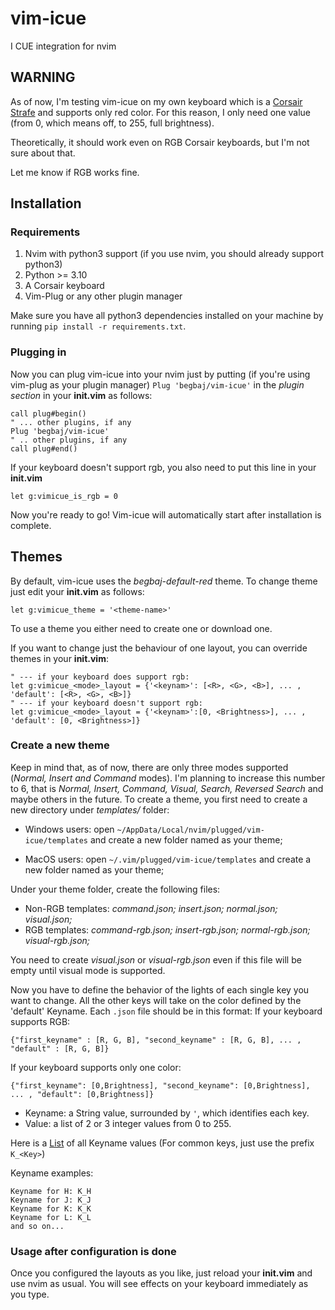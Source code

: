# vim-icue
I CUE integration for nvim
## WARNING
As of now, I'm testing vim-icue on my own keyboard which is a [Corsair Strafe](https://www.corsair.com/eu/en/Categories/Products/Gaming-Keyboards/Standard-Gaming-Keyboards/STRAFE-Mechanical-Gaming-Keyboard-%E2%80%94-CHERRY%C2%AE-MX-Silent/p/CH-9104023-NA) and supports only red color.
For this reason, I only need one value (from 0, which means off, to 255, full brightness). 

Theoretically, it should work even on RGB Corsair keyboards, but I'm not sure about that.

Let me know if RGB works fine.

## Installation
### Requirements
1. Nvim with python3 support (if you use nvim, you should already support python3)
2. Python >= 3.10 
3. A Corsair keyboard
4. Vim-Plug or any other plugin manager

Make sure you have all python3 dependencies installed on your machine by running `pip install -r requirements.txt`.

### Plugging in
Now you can plug vim-icue into your nvim just by putting (if you're using vim-plug as your plugin manager) `Plug 'begbaj/vim-icue'` in the  *plugin section* in your **init.vim** as follows:

```init.vim
call plug#begin()
" ... other plugins, if any
Plug 'begbaj/vim-icue'
" .. other plugins, if any
call plug#end()
```

If your keyboard doesn't support rgb, you also need to put this line in your **init.vim**
```init.vim
let g:vimicue_is_rgb = 0
```
Now you're ready to go! Vim-icue will automatically start after installation is complete.

## Themes
By default, vim-icue uses the *begbaj-default-red* theme. To change theme just edit your **init.vim** as follows:
```init.vim
let g:vimicue_theme = '<theme-name>'
```
To use a theme you either need to create one or download one.

If you want to change just the behaviour of one layout, you can override themes in your **init.vim**:

```init.vim
" --- if your keyboard does support rgb:
let g:vimicue_<mode>_layout = {'<keynam>': [<R>, <G>, <B>], ... , 'default': [<R>, <G>, <B>]}
" --- if your keyboard doesn't support rgb:
let g:vimicue_<mode>_layout = {'<keynam>':[0, <Brightness>], ... , 'default': [0, <Brightness>]}
```
### Create a new theme
Keep in mind that, as of now, there are only three modes supported (*Normal, Insert and Command* modes). I'm planning to increase this number to 6,
that is *Normal, Insert, Command, Visual, Search, Reversed Search* and maybe others in the future.
To create a theme, you first need to create a new directory under *templates/* folder:

* Windows users: open `~/AppData/Local/nvim/plugged/vim-icue/templates` and create a new folder named as your theme;

* MacOS users: open `~/.vim/plugged/vim-icue/templates` and create a new folder named as your theme;

Under your theme folder, create the following files:

* Non-RGB templates: *command.json; insert.json; normal.json; visual.json;*
* RGB templates: *command-rgb.json; insert-rgb.json; normal-rgb.json; visual-rgb.json;*

You need to create *visual.json* or *visual-rgb.json* even if this file will be empty until visual mode is supported.

Now you have to define the behavior of the lights of each single key you want to change. All the other keys will take on the color defined by the 'default' Keyname.
Each `.json` file should be in this format:
If your keyboard supports RGB:
```
{"first_keyname" : [R, G, B], "second_keyname" : [R, G, B], ... , "default" : [R, G, B]}
```
If your keyboard supports only one color:
```
{"first_keyname": [0,Brightness], "second_keyname": [0,Brightness], ... , "default": [0,Brightness]}
```

* Keyname: a String value, surrounded by `'`, which identifies each key. 
* Value: a list of 2 or 3 integer values from 0 to 255.

Here is a [List](Keys.md) of all Keyname values  (For common keys, just use the prefix `K_<Key>`)

Keyname examples:
```
Keyname for H: K_H
Keyname for J: K_J
Keyname for K: K_K
Keyname for L: K_L
and so on...
```
### Usage after configuration is done
Once you configured  the layouts as you like, just reload your **init.vim** and use nvim as usual. You will see effects
on your keyboard immediately as you type.
